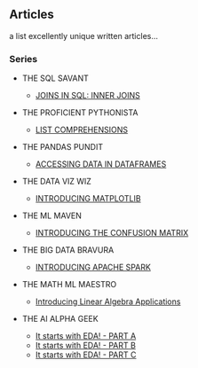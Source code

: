 ## Articles

a list excellently unique written articles...

### Series

- THE SQL SAVANT
  - [JOINS IN SQL: INNER JOINS](https://dev.to/iamjoynwachukwu/the-sql-savant-inner-joins-in-sql-37ak)
- THE PROFICIENT PYTHONISTA

  - [LIST COMPREHENSIONS](https://dev.to/iamjoynwachukwu/the-proficient-pythonista-list-comprehensions-3c3)

- THE PANDAS PUNDIT

  - [ACCESSING DATA IN DATAFRAMES](https://dev.to/iamjoynwachukwu/the-pandas-pundit-accessing-data-in-dataframes-4164)

- THE DATA VIZ WIZ
  - [INTRODUCING MATPLOTLIB](https://dev.to/iamjoynwachukwu/the-data-viz-wiz-introducing-matplotlib-54g5)
- THE ML MAVEN

  - [INTRODUCING THE CONFUSION MATRIX](https://dev.to/iamjoynwachukwu/the-ml-maven-introducing-the-confusion-matrix-1de7)

- THE BIG DATA BRAVURA
  - [INTRODUCING APACHE SPARK](https://dev.to/iamjoynwachukwu/the-big-data-bravura-introducing-apache-spark-2od)
- THE MATH ML MAESTRO
  - [Introducing Linear Algebra Applications](https://dev.to/iamjoynwachukwu/the-math-ml-maestro-introducing-linear-algebra-applications-1imb)
- THE AI ALPHA GEEK
  - [It starts with EDA! - PART A](https://dev.to/iamjoynwachukwu/the-ai-alpha-geek-it-starts-with-eda-part-a-2l1i)
  - [It starts with EDA! - PART B](https://dev.to/iamjoynwachukwu/the-ai-alpha-geek-it-starts-with-eda-part-b-8l3)
  - [It starts with EDA! - PART C](https://dev.to/iamjoynwachukwu/the-ai-alpha-geek-it-starts-with-eda-part-c-2nle)
